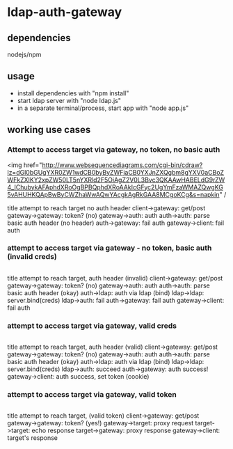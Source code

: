 <h1>ldap-auth-gateway</h1>

<h2>dependencies</h2>
nodejs/npm

<h2>usage</h2>

<ul>
<li>install dependencies with "npm install"</li>
<li>start ldap server with "node ldap.js"</li>
<li>in a separate terminal/process, start app with "node app.js"</li>
</ul>

<h2>working use cases</h2>

<h3>
Attempt to access target via gateway, no token, no basic auth
</h3>

<img href="http://www.websequencediagrams.com/cgi-bin/cdraw?lz=dGl0bGUgYXR0ZW1wdCB0byByZWFjaCB0YXJnZXQgbm8gYXV0aCBoZWFkZXIKY2xpZW50LT5nYXRld2F5OiAgZ2V0L3Bvc3QKAAwHABELdG9rZW4_IChubykAFAphdXRoOgBPBQphdXRoAAkIcGFyc2UgYmFzaWMAZQwgKG5vAHUHKQApBwByCWZhaWwAQwYAcgkAgRkGAA8MCgoKCg&s=napkin" /

title attempt to reach target no auth header
client->gateway:  get/post
gateway->gateway: token? (no)
gateway->auth: auth
auth->auth: parse basic auth header (no header)
auth->gateway: fail auth
gateway->client: fail auth

<h3>
attempt to access target via gateway - no token, basic auth (invalid creds)
</h3>

<img href="http://www.websequencediagrams.com/cgi-bin/cdraw?lz=dGl0bGUgYXR0ZW1wdCB0byByZWFjaCB0YXJnZXQsIGF1dGggaGVhZGVyIChpbnZhbGlkKQpjbGllbnQtPmdhdGV3YXk6ICBnZXQvcG9zdAoADAcAEQt0b2tlbj8gKG5vKQAUCmF1dGg6AFkFCmF1dGgACQhwYXJzZSBiYXNpYwBtDm9rYXkpACQHbGRhcAA2BiB2aWEgbGRhcCAoYmluZCkKbGRhcAAZCHNlcnZlci5iaW5kKGNyZWRzABcIAHYGZmFpbAB1BwCBPglmYWlsAIEPBgCBPgkAgWUGAA8MCgoK&s=napkin" />

title attempt to reach target, auth header (invalid)
client->gateway:  get/post
gateway->gateway: token? (no)
gateway->auth: auth
auth->auth: parse basic auth header (okay)
auth->ldap: auth via ldap (bind)
ldap->ldap: server.bind(creds)
ldap->auth: fail
auth->gateway: fail auth
gateway->client: fail auth

<h3>
attempt to access target via gateway, valid creds
</h3>

<img href="http://www.websequencediagrams.com/cgi-bin/cdraw?lz=dGl0bGUgYXR0ZW1wdCB0byByZWFjaCB0YXJnZXQsIGF1dGggaGVhZGVyICh2YWxpZCkKY2xpZW50LT5nYXRld2F5OiAgZ2V0L3Bvc3QKAAwHABELdG9rZW4_IChubykAFAphdXRoOgBXBQphdXRoAAkIcGFyc2UgYmFzaWMAaw5va2F5KQAkB2xkYXAANgYgdmlhIGxkYXAgKGJpbmQpCmxkYXAAGQhzZXJ2ZXIuYmluZChjcmVkcwAXCAB2BnN1Y2NlZWQAeAcAgUEJAIFqBQAXBXNzIQCBRAoAgWwGABEOLCBzZXQAgVkGIChjb29raWUp&s=napkin" />

title attempt to reach target, auth header (valid)
client->gateway:  get/post
gateway->gateway: token? (no)
gateway->auth: auth
auth->auth: parse basic auth header (okay)
auth->ldap: auth via ldap (bind)
ldap->ldap: server.bind(creds)
ldap->auth: succeed
auth->gateway: auth success!
gateway->client: auth success, set token (cookie)

<h3>
attempt to access target via gateway, valid token
</h3>

<img href="http://www.websequencediagrams.com/cgi-bin/cdraw?lz=dGl0bGUgYXR0ZW1wdCB0byByZWFjaCB0YXJnZXQsICh2YWxpZCB0b2tlbikKY2xpZW50LT5nYXRld2F5OiAgZ2V0L3Bvc3QKAAwHABELAC8FPyAoeWVzISkAFgoAVAY6IHByb3h5IHJlcXVlc3QKAGoGABQKZWNobyByZXNwb25zZQAVCQBvCQA1CAAZBwB0CQCBGwY6AIE4BydzADoJ&s=napkin" />

title attempt to reach target, (valid token)
client->gateway:  get/post
gateway->gateway: token? (yes!)
gateway->target: proxy request
target->target: echo response
target->gateway: proxy response
gateway->client: target's response
